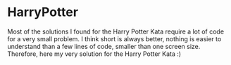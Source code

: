 # HarryPotter

Most of the solutions I found for the Harry Potter Kata require a lot of code for a very small problem. I think short is always better,
nothing is easier to understand than a few lines of code, smaller than one screen size.
Therefore, here my very solution for the Harry Potter Kata :)
